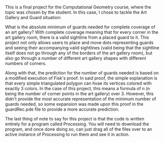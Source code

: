 This is a final project for the Computational Geometry course, where the topic was chosen by the student. In this case, I chose to tackle the Art Gallery and Guard situation:

What is the absolute minimum of guards needed for complete coverage of an art gallery? With complete coverage meaning that for every corner in the art gallery room, there is a valid sightline from a placed guard to it.
This project not only allows users to place and move dots representing guards and seeing their accompanying valid sightlines (valid being that the sightline itself does not go through any of the borders of the art gallery room),
but also go through a number of different art gallery shapes with different numbers of corners.

Along with that, the prediction for the number of guards needed is based on a modified execution of Fisk's proof. In said proof, the simple explanation is that every simple triangulated polygon can hvae its vertices colored with exactly
3 colors. In the case of this project, this means a formula of n (n being the number of corner points in the art gallery) over 3. However, this didn't provide the most accurate representation of the minimum number of guards needed, so some
expansion was made upon this proof in the guardRec.pde file to provide a more accurate prediction. 

The last thing of note to say for this project is that the code is written entirely for a program called Processing. You will need to download the program, and once done doing so, can just drag all of the files over to an active instance
of Processing to run them and see it in action.
